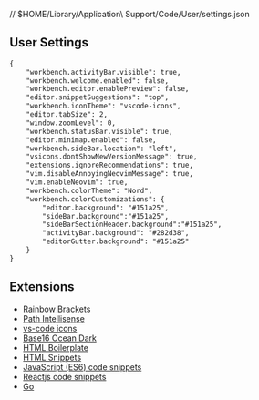 // $HOME/Library/Application\ Support/Code/User/settings.json

## User Settings
```markdown
{
    "workbench.activityBar.visible": true,
    "workbench.welcome.enabled": false,
    "workbench.editor.enablePreview": false,
    "editor.snippetSuggestions": "top",
    "workbench.iconTheme": "vscode-icons",
    "editor.tabSize": 2,
    "window.zoomLevel": 0,
    "workbench.statusBar.visible": true,
    "editor.minimap.enabled": false,
    "workbench.sideBar.location": "left",
    "vsicons.dontShowNewVersionMessage": true,
    "extensions.ignoreRecommendations": true,
    "vim.disableAnnoyingNeovimMessage": true,
    "vim.enableNeovim": true,
    "workbench.colorTheme": "Nord",
    "workbench.colorCustomizations": {
        "editor.background": "#151a25",
        "sideBar.background":"#151a25",
        "sideBarSectionHeader.background":"#151a25",
        "activityBar.background": "#282d38",
        "editorGutter.background": "#151a25"
    }
}
```
## Extensions
- [Rainbow Brackets](https://marketplace.visualstudio.com/items?itemName=2gua.rainbow-brackets)
- [Path Intellisense](https://marketplace.visualstudio.com/items?itemName=christian-kohler.path-intellisense)
- [vs-code icons](https://marketplace.visualstudio.com/items?itemName=robertohuertasm.vscode-icons)
- [Base16 Ocean Dark](https://marketplace.visualstudio.com/items?itemName=mradbourne.theme-base16-ocean-deep)
- [HTML Boilerplate](https://marketplace.visualstudio.com/items?itemName=sidthesloth.html5-boilerplate)
- [HTML Snippets](https://marketplace.visualstudio.com/items?itemName=abusaidm.html-snippets)
- [JavaScript (ES6) code snippets](https://marketplace.visualstudio.com/items?itemName=xabikos.JavaScriptSnippets)
- [Reactjs code snippets](https://marketplace.visualstudio.com/items?itemName=xabikos.ReactSnippets)
- [Go](https://marketplace.visualstudio.com/items?itemName=lukehoban.Go)
